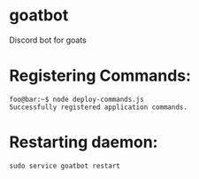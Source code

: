 # goatbot
Discord bot for goats

# Registering Commands:
```console
foo@bar:~$ node deploy-commands.js
Successfully registered application commands.
```

# Restarting daemon:
```console
sudo service goatbot restart
```